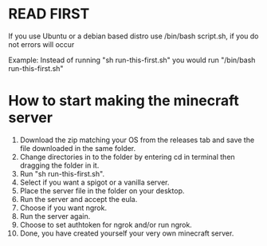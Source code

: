 # READ FIRST
If you use Ubuntu or a debian based distro use /bin/bash script.sh, if you do not errors will occur

Example: Instead of running "sh run-this-first.sh" you would run "/bin/bash run-this-first.sh"

# How to start making the minecraft server
1. Download the zip matching your OS from the releases tab and save the file downloaded in the same folder.
2. Change directories in to the folder by entering cd in terminal then dragging the folder in it.
3. Run "sh run-this-first.sh".
4. Select if you want a spigot or a vanilla server.
5. Place the server file in the folder on your desktop.
6. Run the server and accept the eula.
7. Choose if you want ngrok. 
8. Run the server again.
9. Choose to set authtoken for ngrok and/or run ngrok.
10. Done, you have created yourself your very own minecraft server.

